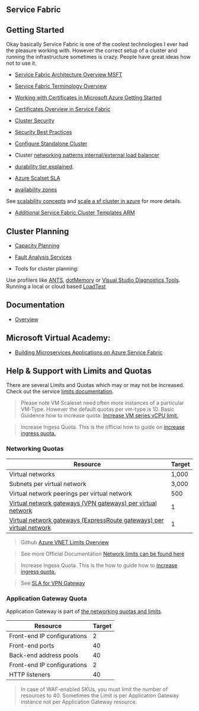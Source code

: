 Service Fabric
---------

Getting Started
--

Okay basically Service Fabric is one of the coolest technologies I ever had the pleasure working with. However the correct setup of a cluster and running the infrastructure sometimes is crazy. People have great ideas how not to use it. 

- [Service Fabric Architecture Overview MSFT](https://docs.microsoft.com/en-us/azure/service-fabric/service-fabric-architecture?WT.mc_id=personal-blog-marouill)
- [Service Fabric Terminology Overview](https://docs.microsoft.com/en-us/azure/service-fabric/service-fabric-content-roadmap?WT.mc_id=personal-blog-marouill)
- [Working with Certificates in Microsoft Azure Getting Started](https://docs.microsoft.com/en-us/azure/service-fabric/service-fabric-create-cluster-using-cert-cn)
- [Certificates Overview in Service Fabric](https://docs.microsoft.com/en-us/azure/service-fabric/cluster-security-certificate-management)
- [Cluster Security](https://docs.microsoft.com/en-us/azure/service-fabric/service-fabric-cluster-security)
- [Security Best Practices](https://docs.microsoft.com/en-us/azure/security/fundamentals/service-fabric-best-practices)
- [Configure Standalone Cluster](https://docs.microsoft.com/en-us/azure/service-fabric/service-fabric-cluster-manifest)
- Cluster [networking patterns internal/external load balancer](https://docs.microsoft.com/en-us/azure/service-fabric/service-fabric-patterns-networking)

- [durability tier explained](https://docs.microsoft.com/en-us/azure/service-fabric/service-fabric-cluster-capacity).
- [Azure Scalset SLA](https://azure.microsoft.com/en-us/support/legal/sla/virtual-machines/v1_9/)
- [availability zones](https://docs.microsoft.com/en-us/azure/availability-zones/az-overview)

See [scalability concepts](https://github.com/MicrosoftDocs/azure-docs/blob/master/articles/service-fabric/service-fabric-concepts-scalability.md) and [scale a sf cluster in azure](https://github.com/MicrosoftDocs/azure-docs/blob/master/articles/service-fabric/service-fabric-tutorial-scale-cluster.md) for more details.

- [Additional Service Fabric Cluster Templates ARM](https://github.com/Azure-Samples/service-fabric-cluster-templates)

Cluster Planning
---
- [Capacity Planning](https://docs.microsoft.com/en-us/azure/service-fabric/service-fabric-capacity-planning)
- [Fault Analysis Services](https://docs.microsoft.com/en-us/azure/service-fabric/service-fabric-testability-overview)

- Tools for cluster planning:

Use profilers like [ANTS](https://www.red-gate.com/products/dotnet-development/ants-memory-profiler/), [dotMemory](https://www.jetbrains.com/dotmemory/?gclid=Cj0KCQjw6NmHBhD2ARIsAI3hrM1MqFcSB8oY_P0AUoFzzx5F2WPiAQm0c4mJGuO2Y81IxK7P7GhiNUYaAsJXEALw_wcB) or [Visual Studio Diagnostics Tools](https://docs.microsoft.com/en-us/visualstudio/profiling/memory-usage-without-debugging2?view=vs-2019). Running a local or cloud based [LoadTest](https://docs.microsoft.com/en-us/visualstudio/test/walkthrough-create-and-run-a-load-test?view=vs-2019)

Documentation
---
- [Overview](https://docs.microsoft.com/en-us/azure/service-fabric/service-fabric-overview)

Microsoft Virtual Academy:
---
- [Building Microservices Applications on Azure Service Fabric](https://mva.microsoft.com/en-US/training-courses/building-microservices-applications-on-azure-service-fabric-16747?l=HhD9566yC_4106218965)

Help & Support with Limits and Quotas
---

There are several Limits and Quotas which may or may not be increased. Check out the service [limits documentation](https://docs.microsoft.com/en-us/azure/azure-resource-manager/management/azure-subscription-service-limits). 

> Please note VM Scaleset need often more instances of a particular VM-Type. However the default quotas per vm-type is 10. Basic Guidence how to increase quota: [Increase VM series vCPU limit.](https://docs.microsoft.com/en-us/azure/azure-portal/supportability/per-vm-quota-requests)

> Increase Ingess Quota. This is the official how to guide on [increase ingress quota.](https://docs.microsoft.com/en-us/azure/azure-portal/supportability/networking-quota-requests)

### Networking Quotas

| Resource  | Target  |
|---|---|
| Virtual networks   | 	1,000 |
| Subnets per virtual network  | 	3,000 |
| Virtual network peerings per virtual network   | 	500 |
| [Virtual network gateways (VPN gateways) per virtual network](https://docs.microsoft.com/en-us/azure/vpn-gateway/vpn-gateway-about-vpngateways#gwsku)   | 1 |
| [Virtual network gateways (ExpressRoute gateways) per virtual network](https://docs.microsoft.com/en-us/azure/expressroute/expressroute-about-virtual-network-gateways#gwsku)   | 1 |

> Github [Azure VNET Limits Overview](https://github.com/MicrosoftDocs/azure-docs/blob/master/includes/azure-virtual-network-limits.md)

> See more Official Documentation [Network limits can be found here](https://docs.microsoft.com/en-us/azure/azure-resource-manager/management/azure-subscription-service-limits#networking-limits)

> Increase Ingess Quota. This is the how to guide how to [increase ingress quota.](https://docs.microsoft.com/en-us/azure/azure-portal/supportability/networking-quota-requests) 

> See [SLA for VPN Gateway](https://azure.microsoft.com/en-us/support/legal/sla/vpn-gateway/v1_4/)

### Application Gateway Quota

Application Gateway is part of [the networking quotas and limits](https://docs.microsoft.com/en-us/azure/azure-resource-manager/management/azure-subscription-service-limits#networking-limits).

 Resource  | Target  |
|---|---|
| Front-end IP configurations   | 	2 |
| Front-end ports   | 40 |
| Back-end address pools   | 40 |
| Front-end IP configurations   | 	2 |
| HTTP listeners  | 40 |

> In case of WAF-enabled SKUs, you must limit the number of resources to 40.
Sometimes the Limit is per Application Gateway instance not per Application Gateway resource.

